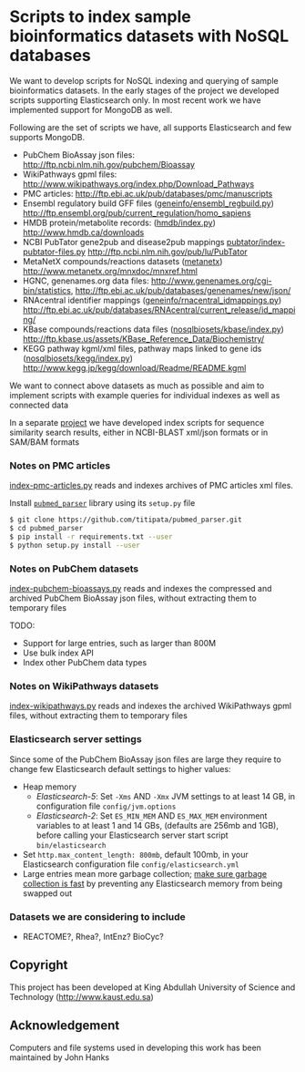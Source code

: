 # Scripts to index sample bioinformatics datasets with NoSQL databases 

We want to develop scripts for NoSQL indexing and querying of
sample bioinformatics datasets.
In the early stages of the project we developed scripts supporting
Elasticsearch only. In most recent work we have implemented
support for MongoDB as well.

Following are the set of scripts we have,
all supports Elasticsearch and few supports MongoDB.

* PubChem BioAssay json files: http://ftp.ncbi.nlm.nih.gov/pubchem/Bioassay
* WikiPathways gpml files: http://www.wikipathways.org/index.php/Download_Pathways
* PMC articles: http://ftp.ebi.ac.uk/pub/databases/pmc/manuscripts
* Ensembl regulatory build GFF files
  ([geneinfo/ensembl_regbuild.py]())
  http://ftp.ensembl.org/pub/current_regulation/homo_sapiens
* HMDB protein/metabolite records:
  ([hmdb/index.py]())
  http://www.hmdb.ca/downloads
* NCBI PubTator gene2pub and disease2pub mappings
  [pubtator/index-pubtator-files.py]()
  http://ftp.ncbi.nlm.nih.gov/pub/lu/PubTator
* MetaNetX compounds/reactions datasets
  ([metanetx]())
  http://www.metanetx.org/mnxdoc/mnxref.html
* HGNC, genenames.org data files: http://www.genenames.org/cgi-bin/statistics,
  http://ftp.ebi.ac.uk/pub/databases/genenames/new/json/
* RNAcentral identifier mappings
  ([geneinfo/rnacentral_idmappings.py]())
  http://ftp.ebi.ac.uk/pub/databases/RNAcentral/current_release/id_mapping/
* KBase compounds/reactions data files
  ([nosqlbiosets/kbase/index.py]())
  http://ftp.kbase.us/assets/KBase_Reference_Data/Biochemistry/
* KEGG pathway kgml/xml files, pathway maps linked to gene ids
  ([nosqlbiosets/kegg/index.py]())
  http://www.kegg.jp/kegg/download/Readme/README.kgml

We want to connect above datasets as much as possible
and aim to implement scripts with example queries for individual indexes
as well as connected data

In a separate [project](https://github.com/uludag/hspsdb-indexer)
we have developed index scripts for sequence
similarity search results, either in NCBI-BLAST xml/json formats
or in SAM/BAM formats

### Notes on PMC articles

[index-pmc-articles.py]() reads and indexes archives
of PMC articles xml files.

Install [`pubmed_parser`](https://github.com/titipata/pubmed_parser/)
 library using its `setup.py` file
```bash
$ git clone https://github.com/titipata/pubmed_parser.git
$ cd pubmed_parser
$ pip install -r requirements.txt --user
$ python setup.py install --user
```

### Notes on PubChem datasets

[index-pubchem-bioassays.py](index-pubchem-bioassays.py) reads and indexes
the compressed and archived PubChem BioAssay json files,
without extracting them to temporary files

TODO:
* Support for large entries, such as larger than 800M
* Use bulk index API
* Index other PubChem data types

### Notes on WikiPathways datasets

[index-wikipathways.py](index-wikipathways.py) reads and indexes
the archived WikiPathways gpml files,
without extracting them to temporary files

### Elasticsearch server settings
Since some of the PubChem BioAssay json files are large they require to change
few Elasticsearch default settings to higher values:

* Heap memory
    * _Elasticsearch-5_: Set `-Xms` AND `-Xmx` JVM settings to at least 14 GB,
    in configuration file `config/jvm.options`
    * _Elasticsearch-2_: Set `ES_MIN_MEM` AND `ES_MAX_MEM` environment variables
     to at least 1 and 14 GBs,
     (defaults are 256mb and 1GB), before calling your Elasticsearch server
    start script `bin/elasticsearch`
* Set `http.max_content_length: 800mb`, default 100mb,
  in your Elasticsearch configuration file `config/elasticsearch.yml`
* Large entries mean more garbage collection;
  [make sure garbage collection is fast](
https://www.elastic.co/guide/en/elasticsearch/reference/current/setup-configuration-memory.html) 
  by preventing any Elasticsearch memory from being swapped out 

### Datasets we are considering to include
* REACTOME?, Rhea?, IntEnz? BioCyc?

## Copyright
This project has been developed
at King Abdullah University of Science and Technology (http://www.kaust.edu.sa)

## Acknowledgement
Computers and file systems used in developing this work has been maintained by John Hanks
